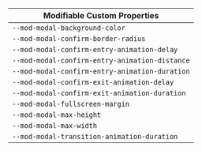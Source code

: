 | Modifiable Custom Properties                   |
| ---------------------------------------------- |
| `--mod-modal-background-color`                 |
| `--mod-modal-confirm-border-radius`            |
| `--mod-modal-confirm-entry-animation-delay`    |
| `--mod-modal-confirm-entry-animation-distance` |
| `--mod-modal-confirm-entry-animation-duration` |
| `--mod-modal-confirm-exit-animation-delay`     |
| `--mod-modal-confirm-exit-animation-duration`  |
| `--mod-modal-fullscreen-margin`                |
| `--mod-modal-max-height`                       |
| `--mod-modal-max-width`                        |
| `--mod-modal-transition-animation-duration`    |
